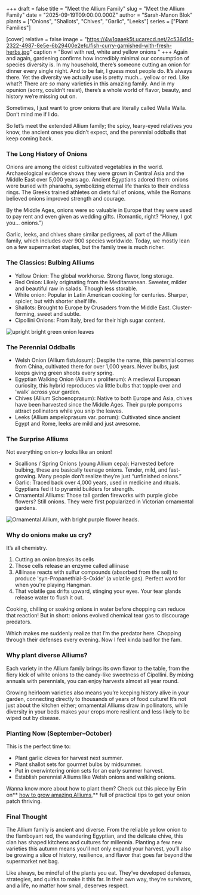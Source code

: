 +++
draft = false
title = "Meet the Allium Family"
slug = "Meet the Allium Family"
date = "2025-09-19T09:00:00.000Z"
author = "Sarah-Manon Blok"
plants = ["Onions", "Shallots", "Chives", "Garlic", "Leeks"]
series = ["Plant Families"]

[cover]
relative = false
image = "https://4w1qaaek5t.ucarecd.net/2c536d1d-2322-4987-8e5e-6b29400e2efc/fish-curry-garnished-with-fresh-herbs.jpg"
caption = "Bowl with red, white and yellow onions "
+++
Again and again, gardening confirms how incredibly minimal our consumption of species diversity is. In my household, there’s someone cutting an onion for dinner every single night. And to be fair, I guess most people do. It’s always there. Yet the diversity we actually use is pretty much… yellow or red. Like what?! There are *so* many varieties in this amazing family. And in my opunion (sorry, couldn’t resist), there’s a whole world of flavor, beauty, and history we’re missing out on.

Sometimes, I just want to grow onions that are literally called Walla Walla. Don’t mind me if I do.

So let’s meet the extended Allium family; the spicy, teary-eyed relatives you know, the ancient ones you didn’t expect, and the perennial oddballs that keep coming back.

### The Long History of Onions

Onions are among the oldest cultivated vegetables in the world. Archaeological evidence shows they were grown in Central Asia and the Middle East over 5,000 years ago. Ancient Egyptians adored them: onions were buried with pharaohs, symbolizing eternal life thanks to their endless rings. The Greeks trained athletes on diets full of onions, while the Romans believed onions improved strength and courage.

By the Middle Ages, onions were so valuable in Europe that they were used to pay rent and even given as wedding gifts. (Romantic, right? “Honey, I got you… onions.”)

Garlic, leeks, and chives share similar pedigrees, all part of the Allium family, which includes over 900 species worldwide. Today, we mostly lean on a few supermarket staples, but the family tree is much richer.

### The Classics: Bulbing Alliums

* Yellow Onion: The global workhorse. Strong flavor, long storage. 
* Red Onion: Likely originating from the Meditarranean. Sweeter, milder and beautiful raw in salads. Though less storable. 
* White onion: Popular in Latin American cooking for centuries. Sharper, spicier, but with shorter shelf life. 
* Shallots: Brought to Europe by Crusaders from the Middle East. Cluster-forming, sweet and subtle. 
* Cipollini Onions: From Italy, bred for their high sugar content. 

![upright bright green onion leaves ](https://4w1qaaek5t.ucarecd.net/73d3f1a8-b825-4e9b-a03e-21d83775065f/onion-leaves-farming-concept.jpg)

### The Perennial Oddballs

* Welsh Onion (Allium fistulosum): Despite the name, this perennial comes from China, cultivated there for over 1,000 years. Never bulbs, just keeps giving green shoots every spring. 
* Egyptian Walking Onion (Allium x proliferum): A medieval European curiosity, this hybrid reproduces via little bulbs that topple over and 'walk' across your garden. 
* Chives (Allium Schoenoprasum): Native to both Europe and Asia, chives have been harvested since the Middle Ages. Their purple pompoms attract pollinators while you snip the leaves. 
* Leeks (Allium ampeloprasum var. porrum): Cultivated since ancient Egypt and Rome, leeks are mild and just awesome. 

### The Surprise Alliums

Not everything onion-y looks like an onion!

* Scallions / Spring Onions (young Allium cepa): Harvested before bulbing, these are basically teenage onions. Tender, mild, and fast-growing. Many people don’t realize they’re just “unfinished onions.” 
* Garlic: Traced back over 4,000 years, used in medicine and rituals. Egyptians fed it to pyramid builders for strength.
* Ornamental Alliums: Those tall garden fireworks with purple globe flowers? Still onions. They were first popularized in Victorian ornamental gardens.

![Ornamental Allium, with bright purple flower heads. ](https://4w1qaaek5t.ucarecd.net/9d7450f8-64b1-433f-8a0d-a069126ff24c/flowers-allium-allium-giganteum-rocambole-anzur-spring-garden.jpg "Ornamental Allium")

### Why do onions make us cry?

It’s all chemistry. 

1. Cutting an onion breaks its cells 
2. Those cells release an enzyme called alliinase 
3. Alliinase reacts with sulfur compounds (absorbed from the soil) to produce 'syn-Propanethial-S-Oxide' (a volatile gas). Perfect word for when you're playing Hangman. 
4. That volatile gas drifts upward, stinging your eyes. Your tear glands release water to flush it out. 

Cooking, chilling or soaking onions in water before chopping can reduce that reaction! But in short: onions evolved chemical tear gas to discourage predators. 

Which makes me suddenly realize that I’m the predator here. Chopping through their defenses every evening. Now I feel kinda bad for the fam. 

### Why plant diverse Alliums?

Each variety in the Allium family brings its own flavor to the table, from the fiery kick of white onions to the candy-like sweetness of Cipollini. By mixing annuals with perennials, you can enjoy harvests almost all year round. 

Growing heirloom varieties also means you’re keeping history alive in your garden, connecting directly to thousands of years of food culture! It’s not just about the kitchen either; ornamental Alliums draw in pollinators, while diversity in your beds makes your crops more resilient and less likely to be wiped out by disease.

### Planting Now (September–October)

This is the perfect time to:

* Plant garlic cloves for harvest next summer.
* Plant shallot sets for gourmet bulbs by midsummer.
* Put in overwintering onion sets for an early summer harvest.
* Establish perennial Alliums like Welsh onions and walking onions.

Wanna know more about how to plant them? Check out this piece by Erin on** [how to grow amazing Alliums](https://blog.planter.garden/posts/grow-amazing-alliums/),** full of practical tips to get your onion patch thriving.

### Final Thought

The Allium family is ancient and diverse. From the reliable yellow onion to the flamboyant red, the wandering Egyptian, and the delicate chive, this clan has shaped kitchens and cultures for millennia. Planting a few new varieties this autumn means you’ll not only expand your harvest, you’ll also be growing a slice of history, resilience, and flavor that goes far beyond the supermarket net bag.

Like always, be mindful of the plants you eat. They’ve developed defenses, strategies, and quirks to make it this far. In their own way, they’re survivors, and a life, no matter how small, deserves respect.
